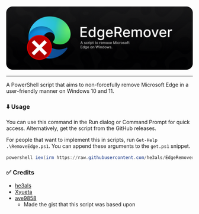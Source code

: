 <p align="center">
  <img src="banner.png" alt="EdgeRemover banner" width="800">
</p>

---

A PowerShell script that aims to non-forcefully remove Microsoft Edge in a user-friendly manner on Windows 10 and 11.

### ⬇️ Usage
You can use this command in the Run dialog or Command Prompt for quick access. Alternatively, get the script from the GitHub releases.

For people that want to implement this in scripts, run `Get-Help .\RemoveEdge.ps1`. You can append these arguments to the `get.ps1` snippet.

```powershell
powershell iex(irm https://raw.githubusercontent.com/he3als/EdgeRemover/main/get.ps1)
```

### ✅ Credits
- [he3als](https://github.com/he3als)
- [Xyueta](https://github.com/Xyueta)
- [ave9858](https://gist.github.com/ave9858/c3451d9f452389ac7607c99d45edecc6)
  - Made the gist that this script was based upon